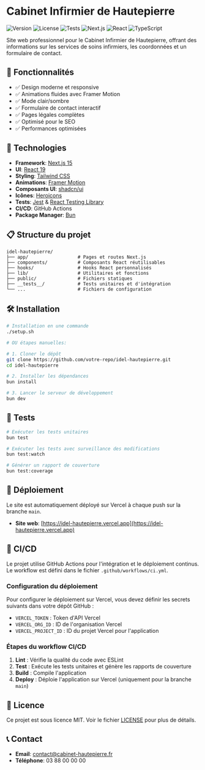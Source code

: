# Cabinet Infirmier de Hautepierre

![Version](https://img.shields.io/badge/version-0.1.0-blue.svg)
![License](https://img.shields.io/badge/license-MIT-green.svg)
![Tests](https://img.shields.io/badge/tests-passing-brightgreen.svg)
![Next.js](https://img.shields.io/badge/Next.js-15.0.3-black)
![React](https://img.shields.io/badge/React-19.0.0-blue)
![TypeScript](https://img.shields.io/badge/TypeScript-5.0-blue)

Site web professionnel pour le Cabinet Infirmier de Hautepierre, offrant des informations sur les services de soins infirmiers, les coordonnées et un formulaire de contact.

## 🌟 Fonctionnalités

- ✅ Design moderne et responsive
- ✅ Animations fluides avec Framer Motion
- ✅ Mode clair/sombre
- ✅ Formulaire de contact interactif
- ✅ Pages légales complètes
- ✅ Optimisé pour le SEO
- ✅ Performances optimisées

## 🚀 Technologies

- **Framework**: [Next.js 15](https://nextjs.org/)
- **UI**: [React 19](https://react.dev/)
- **Styling**: [Tailwind CSS](https://tailwindcss.com/)
- **Animations**: [Framer Motion](https://www.framer.com/motion/)
- **Composants UI**: [shadcn/ui](https://ui.shadcn.com/)
- **Icônes**: [Heroicons](https://heroicons.com/)
- **Tests**: [Jest](https://jestjs.io/) & [React Testing Library](https://testing-library.com/docs/react-testing-library/intro/)
- **CI/CD**: GitHub Actions
- **Package Manager**: [Bun](https://bun.sh/)

## 📋 Structure du projet

```
idel-hautepierre/
├── app/                  # Pages et routes Next.js
├── components/           # Composants React réutilisables
├── hooks/                # Hooks React personnalisés
├── lib/                  # Utilitaires et fonctions
├── public/               # Fichiers statiques
├── __tests__/            # Tests unitaires et d'intégration
└── ...                   # Fichiers de configuration
```

## 🛠️ Installation

```bash
# Installation en une commande
./setup.sh

# OU étapes manuelles:

# 1. Cloner le dépôt
git clone https://github.com/votre-repo/idel-hautepierre.git
cd idel-hautepierre

# 2. Installer les dépendances
bun install

# 3. Lancer le serveur de développement
bun dev
```

## 🧪 Tests

```bash
# Exécuter les tests unitaires
bun test

# Exécuter les tests avec surveillance des modifications
bun test:watch

# Générer un rapport de couverture
bun test:coverage
```

## 🚢 Déploiement

Le site est automatiquement déployé sur Vercel à chaque push sur la branche `main`.

- **Site web**: [https://idel-hautepierre.vercel.app](https://idel-hautepierre.vercel.app)

## 🔄 CI/CD

Le projet utilise GitHub Actions pour l'intégration et le déploiement continus. Le workflow est défini dans le fichier `.github/workflows/ci.yml`.

### Configuration du déploiement

Pour configurer le déploiement sur Vercel, vous devez définir les secrets suivants dans votre dépôt GitHub :

- `VERCEL_TOKEN` : Token d'API Vercel
- `VERCEL_ORG_ID` : ID de l'organisation Vercel
- `VERCEL_PROJECT_ID` : ID du projet Vercel pour l'application

### Étapes du workflow CI/CD

1. **Lint** : Vérifie la qualité du code avec ESLint
2. **Test** : Exécute les tests unitaires et génère les rapports de couverture
3. **Build** : Compile l'application
4. **Deploy** : Déploie l'application sur Vercel (uniquement pour la branche `main`)

## 📝 Licence

Ce projet est sous licence MIT. Voir le fichier [LICENSE](LICENSE) pour plus de détails.

## 📞 Contact

- **Email**: contact@cabinet-hautepierre.fr
- **Téléphone**: 03 88 00 00 00
